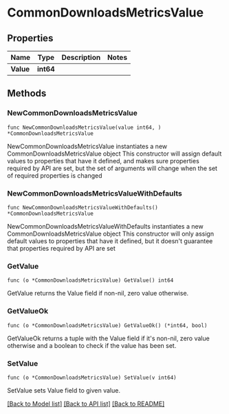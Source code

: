 # CommonDownloadsMetricsValue

## Properties

Name | Type | Description | Notes
------------ | ------------- | ------------- | -------------
**Value** | **int64** |  | 

## Methods

### NewCommonDownloadsMetricsValue

`func NewCommonDownloadsMetricsValue(value int64, ) *CommonDownloadsMetricsValue`

NewCommonDownloadsMetricsValue instantiates a new CommonDownloadsMetricsValue object
This constructor will assign default values to properties that have it defined,
and makes sure properties required by API are set, but the set of arguments
will change when the set of required properties is changed

### NewCommonDownloadsMetricsValueWithDefaults

`func NewCommonDownloadsMetricsValueWithDefaults() *CommonDownloadsMetricsValue`

NewCommonDownloadsMetricsValueWithDefaults instantiates a new CommonDownloadsMetricsValue object
This constructor will only assign default values to properties that have it defined,
but it doesn't guarantee that properties required by API are set

### GetValue

`func (o *CommonDownloadsMetricsValue) GetValue() int64`

GetValue returns the Value field if non-nil, zero value otherwise.

### GetValueOk

`func (o *CommonDownloadsMetricsValue) GetValueOk() (*int64, bool)`

GetValueOk returns a tuple with the Value field if it's non-nil, zero value otherwise
and a boolean to check if the value has been set.

### SetValue

`func (o *CommonDownloadsMetricsValue) SetValue(v int64)`

SetValue sets Value field to given value.



[[Back to Model list]](../README.md#documentation-for-models) [[Back to API list]](../README.md#documentation-for-api-endpoints) [[Back to README]](../README.md)



